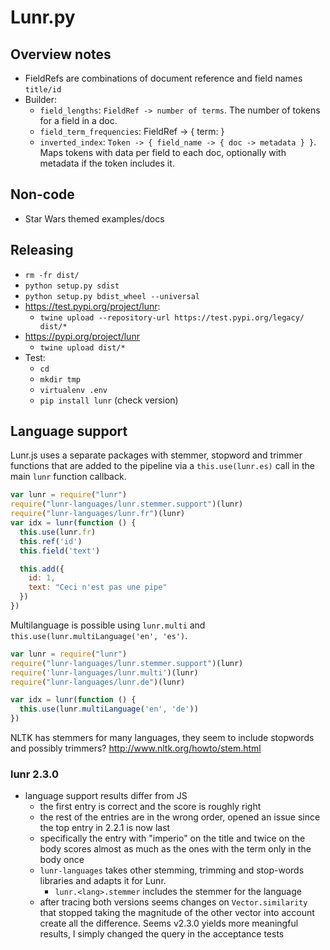 # Lunr.py

## Overview notes

- FieldRefs are combinations of document reference and field names `title/id`
- Builder:
    + `field_lengths`: `FieldRef -> number of terms`. The number of tokens for a field in a doc.
    + `field_term_frequencies`: FieldRef -> { term:  }
    + `inverted_index`: `Token -> { field_name -> { doc -> metadata } }`. Maps tokens with data per field to each doc, optionally with metadata if the token includes it.

## Non-code

- Star Wars themed examples/docs

## Releasing

- `rm -fr dist/`
- `python setup.py sdist`
- `python setup.py bdist_wheel --universal`
- https://test.pypi.org/project/lunr:
    + `twine upload --repository-url https://test.pypi.org/legacy/ dist/*`
- https://pypi.org/project/lunr
    + `twine upload dist/*`
- Test:
    + `cd`
    + `mkdir tmp`
    + `virtualenv .env`
    + `pip install lunr` (check version)

## Language support

Lunr.js uses a separate packages with stemmer, stopword and trimmer functions that are added to the pipeline via a `this.use(lunr.es)` call in the main `lunr` function callback.

```javascript
var lunr = require("lunr")
require("lunr-languages/lunr.stemmer.support")(lunr)
require("lunr-languages/lunr.fr")(lunr)
var idx = lunr(function () {
  this.use(lunr.fr)
  this.ref('id')
  this.field('text')

  this.add({
    id: 1,
    text: "Ceci n'est pas une pipe"
  })
})
```

Multilanguage is possible using `lunr.multi` and `this.use(lunr.multiLanguage('en', 'es')`.

```javascript
var lunr = require("lunr")
require("lunr-languages/lunr.stemmer.support")(lunr)
require('lunr-languages/lunr.multi')(lunr)
require("lunr-languages/lunr.de")(lunr)

var idx = lunr(function () {
  this.use(lunr.multiLanguage('en', 'de'))
})
```

NLTK has stemmers for many languages, they seem to include stopwords and possibly trimmers? http://www.nltk.org/howto/stem.html


### lunr 2.3.0

- language support results differ from JS
    + the first entry is correct and the score is roughly right
    + the rest of the entries are in the wrong order, opened an issue since the top entry in 2.2.1 is now last
    + specifically the entry with "imperio" on the title and twice on the body scores almost as much as the ones with the term only in the body once
    + `lunr-languages` takes other stemming, trimming and stop-words libraries and adapts it for Lunr.
        * `lunr.<lang>.stemmer` includes the stemmer for the language
    + after tracing both versions seems changes on `Vector.similarity` that stopped taking the magnitude of the other vector into account create all the difference. Seems v2.3.0 yields more meaningful results, I simply changed the query in the acceptance tests